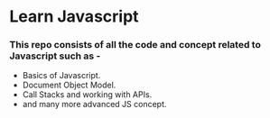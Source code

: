 <h1>Learn Javascript</h1>

<h3>This repo consists of all the code and concept related to Javascript such as -</h3>
<ul>
  <li>Basics of Javascript.</li>
  <li>Document Object Model.</li>
  <li>Call Stacks and working with APIs.</li>
  <li>and many more advanced JS concept.</li>
</ul>
